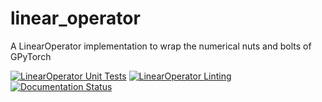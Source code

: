 # linear_operator

A LinearOperator implementation to wrap the numerical nuts and bolts of GPyTorch

[![LinearOperator Unit Tests](https://github.com/cornellius-gp/linear_operator/actions/workflows/unittests.yml/badge.svg?branch=main)](https://github.com/cornellius-gp/linear_operator/actions/workflows/unittests.yml)
[![LinearOperator Linting](https://github.com/cornellius-gp/linear_operator/actions/workflows/linting.yml/badge.svg?branch=main)](https://github.com/cornellius-gp/linear_operator/actions/workflows/linting.yml)
[![Documentation Status](https://readthedocs.org/projects/linear-operator-new/badge/?version=latest)](https://linear-operator-new.readthedocs.io/en/latest/?badge=latest)
